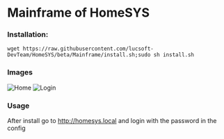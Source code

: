 # Mainframe of HomeSYS

### Installation:

    wget https://raw.githubusercontent.com/lucsoft-DevTeam/HomeSYS/beta/Mainframe/install.sh;sudo sh install.sh

  
### Images

![Home](https://data.lucsoft.de/uploads/7aOtPasIlQ.png)
![Login](https://data.lucsoft.de/uploads/QbnpNuAWTs.png)

### Usage

After install go to http://homesys.local and login with the password in the config
